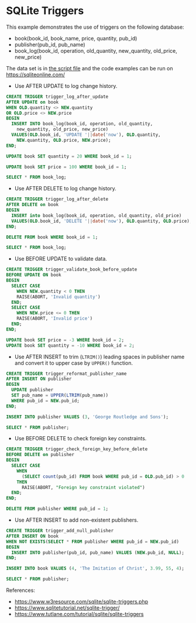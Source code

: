 # SQLite Triggers

This example demonstrates the use of triggers on the following database:
* book(book_id, book_name, price, quantity, pub_id)
* publisher(pub_id, pub_name)
* book_log(book_id, operation, old_quantity, new_quantity, old_price, new_price)

The data set is in [the script file](book.txt) and the code examples can be run on https://sqliteonline.com/

* Use AFTER UPDATE to log change history.
```sql
CREATE TRIGGER trigger_log_after_update
AFTER UPDATE on book
WHEN OLD.quantity <> NEW.quantity
OR OLD.price <> NEW.price
BEGIN
  INSERT INTO book_log(book_id, operation, old_quantity,
    new_quantity, old_price, new_price)
  VALUES(OLD.book_id, 'UPDATE '||date('now'), OLD.quantity,
    NEW.quantity, OLD.price, NEW.price);
END;

UPDATE book SET quantity = 20 WHERE book_id = 1;

UPDATE book SET price = 100 WHERE book_id = 1;

SELECT * FROM book_log;
```

* Use AFTER DELETE to log change history.
```sql
CREATE TRIGGER trigger_log_after_delete
AFTER DELETE on book
BEGIN
  INSERT into book_log(book_id, operation, old_quantity, old_price)
  VALUES(OLD.book_id, 'DELETE '||date('now'), OLD.quantity, OLD.price);
END;

DELETE FROM book WHERE book_id = 1;

SELECT * FROM book_log;
```

* Use BEFORE UPDATE to validate data.
```sql
CREATE TRIGGER trigger_validate_book_before_update
BEFORE UPDATE ON book
BEGIN
  SELECT CASE
    WHEN NEW.quantity < 0 THEN
    RAISE(ABORT, 'Invalid quantity')
  END;
  SELECT CASE
    WHEN NEW.price <= 0 THEN
    RAISE(ABORT, 'Invalid price')
  END;
END;

UPDATE book SET price = -3 WHERE book_id = 2;
UPDATE book SET quantity = -10 WHERE book_id = 2;
```

* Use AFTER INSERT to trim (`LTRIM()`) leading spaces in publisher name and convert it to upper case by `UPPER()` function.

```sql
CREATE TRIGGER trigger_reformat_publisher_name
AFTER INSERT ON publisher
BEGIN
  UPDATE publisher
  SET pub_name = UPPER(LTRIM(pub_name))
  WHERE pub_id = NEW.pub_id;
END;

INSERT INTO publisher VALUES (3, 'George Routledge and Sons');

SELECT * FROM publisher;
```

* Use BEFORE DELETE to check foreign key constraints.
```sql
CREATE TRIGGER trigger_check_foreign_key_before_delete
BEFORE DELETE on publisher
BEGIN
  SELECT CASE
    WHEN
      (SELECT count(pub_id) FROM book WHERE pub_id = OLD.pub_id) > 0
    THEN
      RAISE(ABORT, "Foreign key constraint violated")
  END;
END;

DELETE FROM publisher WHERE pub_id = 1;
```

* Use AFTER INSERT to add non-existent publishers.
```sql
CREATE TRIGGER trigger_add_null_publisher
AFTER INSERT ON book
WHEN NOT EXISTS(SELECT * FROM publisher WHERE pub_id = NEW.pub_id)
BEGIN
  INSERT INTO publisher(pub_id, pub_name) VALUES (NEW.pub_id, NULL);
END;

INSERT INTO book VALUES (4, 'The Imitation of Christ', 3.99, 55, 4);

SELECT * FROM publisher;
```

References:
* https://www.w3resource.com/sqlite/sqlite-triggers.php
* https://www.sqlitetutorial.net/sqlite-trigger/
* https://www.tutlane.com/tutorial/sqlite/sqlite-triggers
